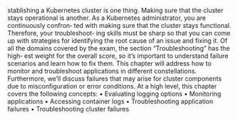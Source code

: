 stablishing a Kubernetes cluster is one thing. Making sure that the cluster stays
operational is another. As a Kubernetes administrator, you are continuously confron‐
ted with making sure that the cluster stays functional. Therefore, your troubleshoot‐
ing skills must be sharp so that you can come up with strategies for identifying the
root cause of an issue and fixing it.
Of all the domains covered by the exam, the section “Troubleshooting” has the high‐
est weight for the overall score, so it’s important to understand failure scenarios and
learn how to fix them. This chapter will address how to monitor and troubleshoot
applications in different constellations. Furthermore, we’ll discuss failures that may
arise for cluster components due to misconfiguration or error conditions.
At a high level, this chapter covers the following concepts:
• Evaluating logging options
• Monitoring applications
• Accessing container logs
• Troubleshooting application failures
• Troubleshooting cluster failures